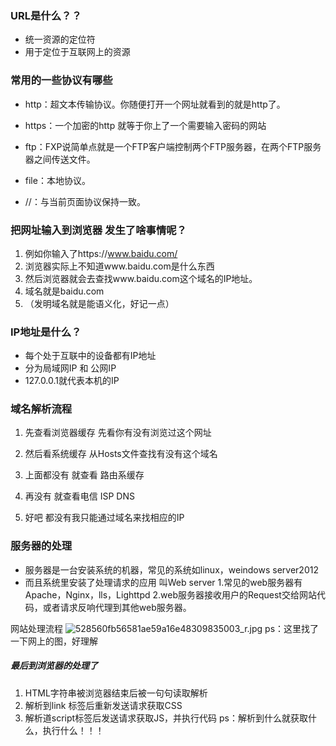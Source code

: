 ### URL是什么？？
 - 统一资源的定位符
 - 用于定位于互联网上的资源

### 常用的一些协议有哪些
- http：超文本传输协议。你随便打开一个网址就看到的就是http了。

- https：一个加密的http 就等于你上了一个需要输入密码的网站

- ftp：FXP说简单点就是一个FTP客户端控制两个FTP服务器，在两个FTP服务器之间传送文件。

- file：本地协议。
- //：与当前页面协议保持一致。

 ### 把网址输入到浏览器 发生了啥事情呢？
 1. 例如你输入了https://www.baidu.com/
 2. 浏览器实际上不知道www.baidu.com是什么东西
 3. 然后浏览器就会去查找www.baidu.com这个域名的IP地址。
 4.  域名就是baidu.com
 5. （发明域名就是能语义化，好记一点）

### IP地址是什么？
- 每个处于互联中的设备都有IP地址
- 分为局域网IP 和 公网IP
- 127.0.0.1就代表本机的IP

 ### 域名解析流程
 1. 先查看浏览器缓存       先看你有没有浏览过这个网址
 2. 然后看系统缓存          从Hosts文件查找有没有这个域名
 3. 上面都没有 就查看 路由系缓存   
 4. 再没有 就查看电信 ISP DNS

 5. 好吧 都没有我只能通过域名来找相应的IP


### 服务器的处理
- 服务器是一台安装系统的机器，常见的系统如linux，weindows server2012
- 而且系统里安装了处理请求的应用 叫Web server
1.常见的web服务器有 Apache，Nginx，lls，Lighttpd
2.web服务器接收用户的Request交给网站代码，或者请求反响代理到其他web服务器。

网站处理流程
![528560fb56581ae59a16e48309835003_r.jpg](http://upload-images.jianshu.io/upload_images/8126350-8a3121bbaaa159ba.jpg?imageMogr2/auto-orient/strip%7CimageView2/2/w/1240)
ps：这里找了一下网上的图，好理解


 ##### 最后到浏览器的处理了
 1. HTML字符串被浏览器结束后被一句句读取解析
 2. 解析到link 标签后重新发送请求获取CSS
 3. 解析道script标签后发送请求获取JS，并执行代码
 ps：解析到什么就获取什么，执行什么！！！
